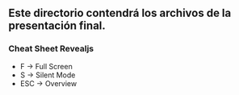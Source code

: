 ## Este directorio contendrá los archivos de la presentación final.

### Cheat Sheet Revealjs

- F -> Full Screen
- S -> Silent Mode
- ESC -> Overview